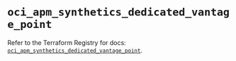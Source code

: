# `oci_apm_synthetics_dedicated_vantage_point`

Refer to the Terraform Registry for docs: [`oci_apm_synthetics_dedicated_vantage_point`](https://registry.terraform.io/providers/hashicorp/oci/7.19.0/docs/resources/apm_synthetics_dedicated_vantage_point).
